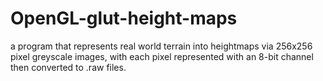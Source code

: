 # OpenGL-glut-height-maps
a program that represents real world terrain into heightmaps via 256x256 pixel greyscale images, with each pixel represented with an 8-bit channel then converted to .raw files.
